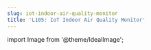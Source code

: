 ```yaml
---
slug: iot-indoor-air-quality-monitor
title: 'L105: IoT Indoor Air Quality Monitor'
---
```

import Image from '@theme/IdealImage';